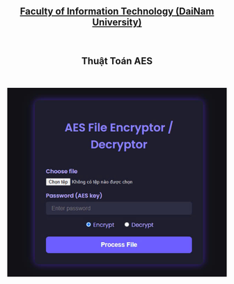 <h2 align="center">
    <a href="AES.jpg">
       Faculty of Information Technology (DaiNam University)
    </a>
</h2>
<br>
<h2 align="center">
   Thuật Toán AES
</h2>
<br>
<div align="center">
    <p align="center">
        <img src="AES.jpg" alt="Web" />
    </p>
</div>
